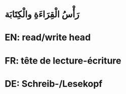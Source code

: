 # رَأْسُ الْقِرَاءَةِ والْكِتَابَة

# EN: read/write head

# FR: tête de lecture-écriture

# DE: Schreib-/Lesekopf
